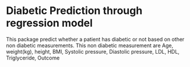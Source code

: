
# Diabetic Prediction through regression model

This package predict whether a patient has diabetic or not based on other non diabetic measurements.
This non diabetic measurement are Age, weight(kg), height, BMI, Systolic pressure, Diastolic pressure, 
LDL, HDL, Triglyceride, Outcome

